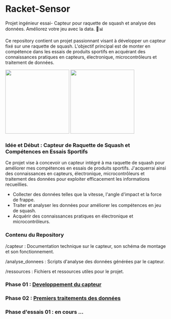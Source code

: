 # Racket-Sensor
Projet ingénieur essai- Capteur pour raquette de squash et analyse des données. Améliorez votre jeu avec la data. 🎾📊

Ce repository contient un projet passionnant visant à développer un capteur fixé sur une raquette de squash. L'objectif principal est de monter en compétence dans les essais de produits sportifs en acquérant des connaissances pratiques en capteurs, électronique, microcontrôleurs et traitement de données.

<img src="https://centralclub.fr/wp-content/uploads/2022/09/image10.jpg" height="200px"></a>
<img src="https://github.com/agounand/Racket-Sensor/assets/125287388/dcc4cb73-f92a-4768-bf52-f9cb160e7de3" height="200px"></a>


### Idée et Début : Capteur de Raquette de Squash et Compétences en Essais Sportifs
Ce projet vise à concevoir un capteur intégré à ma raquette de squash pour améliorer mes compétences en essais de produits sportifs. J'acquerrai ainsi des connaissances en capteurs, électronique, microcontrôleurs et traitement des données pour exploiter efficacement les informations recueillies.

- Collecter des données telles que la vitesse, l'angle d'impact et la force de frappe.
- Traiter et analyser les données pour améliorer les compétences en jeu de squash.
- Acquérir des connaissances pratiques en électronique et microcontrôleurs.

### Contenu du Repository
/capteur : Documentation technique sur le capteur, son schéma de montage et son fonctionnement.

/analyse_donnees : Scripts d'analyse des données générées par le capteur.

/ressources : Fichiers et ressources utiles pour le projet.


### Phase 01 : [Developpement du capteur](capteur/Developpment_capteur.md)


### Phase 02 : [Premiers traitements des données](analyse_donnees/analyse_traitement_data.md)

### Phase d'essais 01 : en cours ...

